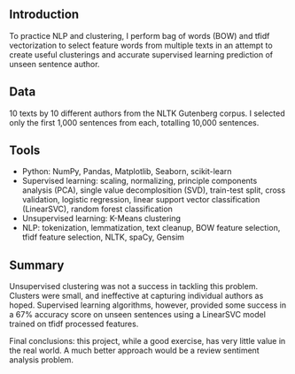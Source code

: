 ## Introduction
To practice NLP and clustering, I perform bag of words (BOW) and tfidf vectorization to select feature words from multiple texts in an attempt to create useful clusterings and accurate supervised learning prediction of unseen sentence author.

## Data
10 texts by 10 different authors from the NLTK Gutenberg corpus. I selected only the first 1,000 sentences from each, totalling 10,000 sentences.

## Tools
- Python: NumPy, Pandas, Matplotlib, Seaborn, scikit-learn
- Supervised learning: scaling, normalizing, principle components analysis (PCA), single value decomplosition (SVD), train-test split, cross validation, logistic regression, linear support vector classification (LinearSVC), random forest classification
- Unsupervised learning: K-Means clustering
- NLP: tokenization, lemmatization, text cleanup, BOW feature selection, tfidf feature selection, NLTK, spaCy, Gensim

## Summary
Unsupervised clustering was not a success in tackling this problem. Clusters were small, and ineffective at capturing individual authors as hoped. Supervised learning algorithms, however, provided some success in a 67% accuracy score on unseen sentences using a LinearSVC model trained on tfidf processed features.

Final conclusions: this project, while a good exercise, has very little value in the real world. A much better approach would be a review sentiment analysis problem.

